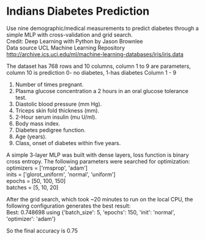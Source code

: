 # Indians Diabetes Prediction

Use nine demographic/medical measurements to predict diabetes through a simple MLP with cross-validation and grid search.  
Credit: Deep Learning with Python by Jason Brownlee  
Data source UCL Machine Learning Repository
http://archive.ics.uci.edu/ml/machine-learning-databases/iris/iris.data

The dataset has 768 rows and 10 columns, column 1 to 9 are parameters, column 10 is prediction 0- no diabetes, 1-has diabetes
Column 1 - 9
1. Number of times pregnant.
2.  Plasma glucose concentration a 2 hours in an oral glucose tolerance test.
3.  Diastolic blood pressure (mm Hg).
4.  Triceps skin fold thickness (mm).
5.  2-Hour serum insulin (mu U/ml).
6.  Body mass index.
7.  Diabetes pedigree function.
8.  Age (years).
9.  Class, onset of diabetes within five years.

A simple 3-layer MLP was built with dense layers, loss function is binary cross entropy.
The following parameters were searched for optimization:   
optimizers = ['rmsprop', 'adam']  
inits = ['glorot_uniform', 'normal', 'uniform']  
epochs = [50, 100, 150]  
batches = [5, 10, 20]  

After the grid search, which took ~20 minutes to run on the local CPU, the following configuration generates the best result:  
Best: 0.748698 using {'batch_size': 5, 'epochs': 150, 'init': 'normal', 'optimizer': 'adam'}  

So the final accuracy is 0.75
